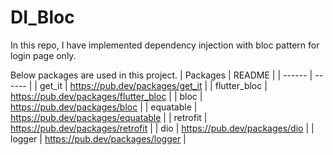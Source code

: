 # DI_Bloc

In this repo, I have implemented dependency injection with bloc pattern for login page only.

Below packages are used in this project.
| Packages | README |
| ------ | ------ |
| get_it | https://pub.dev/packages/get_it |
| flutter_bloc | https://pub.dev/packages/flutter_bloc |
| bloc | https://pub.dev/packages/bloc |
| equatable | https://pub.dev/packages/equatable |
| retrofit | https://pub.dev/packages/retrofit |
| dio | https://pub.dev/packages/dio |
| logger | https://pub.dev/packages/logger |
